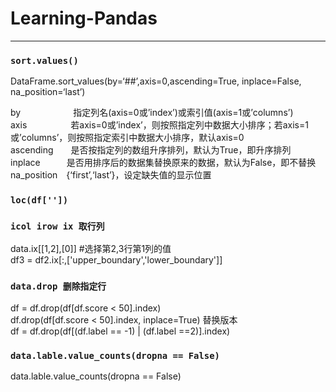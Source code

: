 # Learning-Pandas
----------------

### `sort.values()` <br>
DataFrame.sort_values(by=‘##’,axis=0,ascending=True, inplace=False, na_position=‘last’)  <br>

by　　　　　　指定列名(axis=0或’index’)或索引值(axis=1或’columns’) <br>
axis　　　　　若axis=0或’index’，则按照指定列中数据大小排序；若axis=1或’columns’，则按照指定索引中数据大小排序，默认axis=0 <br>
ascending　　是否按指定列的数组升序排列，默认为True，即升序排列 <br>
inplace　　　是否用排序后的数据集替换原来的数据，默认为False，即不替换 <br>
na_position　{‘first’,‘last’}，设定缺失值的显示位置 <br>


### `loc(df[''])` <br>



### `icol irow ix 取行列` <br>

data.ix[[1,2],[0]]   #选择第2,3行第1列的值<br>
df3 = df2.ix[:,['upper_boundary','lower_boundary']] <br>

###  `data.drop 删除指定行` <br>
df = df.drop(df[df.score < 50].index)<br>
df.drop(df[df.score < 50].index, inplace=True) 替换版本<br>
df = df.drop(df[(df.label == -1) | (df.label ==2)].index)<br>

### `data.lable.value_counts(dropna == False)` <br>
data.lable.value_counts(dropna == False)
